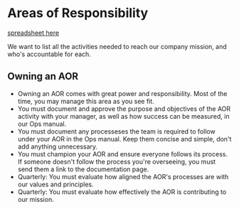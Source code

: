 
# Areas of Responsibility

[spreadsheet here](https://docs.google.com/spreadsheets/d/1S6VesJN11u7oxYceimjOucrW-7Be62JRianhzuy68kQ/edit#gid=0)

We want to list all the activities needed to reach our company mission, and who's accountable for each.

## Owning an AOR
  * Owning an AOR comes with great power and responsibility. Most of the time, you may manage this area as you see fit.
  * You must document and approve the purpose and objectives of the AOR activity with your manager, as well as how success can be measured, in our Ops manual.
  * You must document any processeses the team is required to follow under your AOR in the Ops manual. Keep them concise and simple, don't add anything unnecessary.
  * You must champion your AOR and ensure everyone follows its process. If someone doesn't follow the process you're overseeing, you must send them a link to the documentation page.
  * Quarterly: You must evaluate how aligned the AOR's processes are with our values and principles.
  * Quarterly: You must evaluate how effectively the AOR is contributing to our mission.

